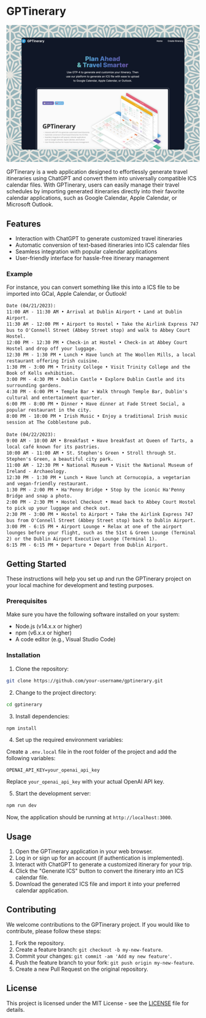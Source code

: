 # GPTinerary

![GPTinerary](/public/static/images/Press/GPTinerary.jpg)

GPTinerary is a web application designed to effortlessly generate travel itineraries using ChatGPT and convert them into universally compatible ICS calendar files. With GPTinerary, users can easily manage their travel schedules by importing generated itineraries directly into their favorite calendar applications, such as Google Calendar, Apple Calendar, or Microsoft Outlook.

## Features

- Interaction with ChatGPT to generate customized travel itineraries
- Automatic conversion of text-based itineraries into ICS calendar files
- Seamless integration with popular calendar applications
- User-friendly interface for hassle-free itinerary management

### Example

For instance, you can convert something like this into a ICS file to be imported into GCal, Apple Calendar, or Outlook!

```
Date (04/21/2023):
11:00 AM - 11:30 AM • Arrival at Dublin Airport • Land at Dublin Airport.
11:30 AM - 12:00 PM • Airport to Hostel • Take the Airlink Express 747 bus to O'Connell Street (Abbey Street stop) and walk to Abbey Court Hostel.
12:00 PM - 12:30 PM • Check-in at Hostel • Check-in at Abbey Court Hostel and drop off your luggage.
12:30 PM - 1:30 PM • Lunch • Have lunch at The Woollen Mills, a local restaurant offering Irish cuisine.
1:30 PM - 3:00 PM • Trinity College • Visit Trinity College and the Book of Kells exhibition.
3:00 PM - 4:30 PM • Dublin Castle • Explore Dublin Castle and its surrounding gardens.
4:30 PM - 6:00 PM • Temple Bar • Walk through Temple Bar, Dublin's cultural and entertainment quarter.
6:00 PM - 8:00 PM • Dinner • Have dinner at Fade Street Social, a popular restaurant in the city.
8:00 PM - 10:00 PM • Irish Music • Enjoy a traditional Irish music session at The Cobblestone pub.

Date (04/22/2023):
9:00 AM - 10:00 AM • Breakfast • Have breakfast at Queen of Tarts, a local café known for its pastries.
10:00 AM - 11:00 AM • St. Stephen's Green • Stroll through St. Stephen's Green, a beautiful city park.
11:00 AM - 12:30 PM • National Museum • Visit the National Museum of Ireland - Archaeology.
12:30 PM - 1:30 PM • Lunch • Have lunch at Cornucopia, a vegetarian and vegan-friendly restaurant.
1:30 PM - 2:00 PM • Ha'Penny Bridge • Stop by the iconic Ha'Penny Bridge and snap a photo.
2:00 PM - 2:30 PM • Hostel Checkout • Head back to Abbey Court Hostel to pick up your luggage and check out.
2:30 PM - 3:00 PM • Hostel to Airport • Take the Airlink Express 747 bus from O'Connell Street (Abbey Street stop) back to Dublin Airport.
3:00 PM - 6:15 PM • Airport Lounge • Relax at one of the airport lounges before your flight, such as the 51st & Green Lounge (Terminal 2) or the Dublin Airport Executive Lounge (Terminal 1).
6:15 PM - 6:15 PM • Departure • Depart from Dublin Airport.
```

## Getting Started

These instructions will help you set up and run the GPTinerary project on your local machine for development and testing purposes.

### Prerequisites

Make sure you have the following software installed on your system:

- Node.js (v14.x.x or higher)
- npm (v6.x.x or higher)
- A code editor (e.g., Visual Studio Code)

### Installation

1. Clone the repository:

```bash
git clone https://github.com/your-username/gptinerary.git
```

2. Change to the project directory:

```bash
cd gptinerary
```

3. Install dependencies:

```bash
npm install
```

4. Set up the required environment variables:

Create a `.env.local` file in the root folder of the project and add the following variables:

```
OPENAI_API_KEY=your_openai_api_key
```

Replace `your_openai_api_key` with your actual OpenAI API key.

5. Start the development server:

```bash
npm run dev
```

Now, the application should be running at `http://localhost:3000`.

## Usage

1. Open the GPTinerary application in your web browser.
2. Log in or sign up for an account (if authentication is implemented).
3. Interact with ChatGPT to generate a customized itinerary for your trip.
4. Click the "Generate ICS" button to convert the itinerary into an ICS calendar file.
5. Download the generated ICS file and import it into your preferred calendar application.

## Contributing

We welcome contributions to the GPTinerary project. If you would like to contribute, please follow these steps:

1. Fork the repository.
2. Create a feature branch: `git checkout -b my-new-feature`.
3. Commit your changes: `git commit -am 'Add my new feature'`.
4. Push the feature branch to your fork: `git push origin my-new-feature`.
5. Create a new Pull Request on the original repository.

## License

This project is licensed under the MIT License - see the [LICENSE](LICENSE) file for details.

